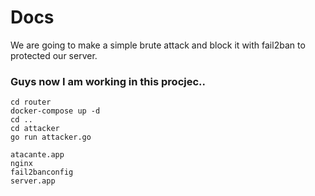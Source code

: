 # Docs

We are going to make a simple brute attack and block it with fail2ban to protected our server.

### Guys now I am working in this procjec..

```
cd router
docker-compose up -d
cd ..
cd attacker
go run attacker.go
```


```
atacante.app
nginx
fail2banconfig
server.app


```

